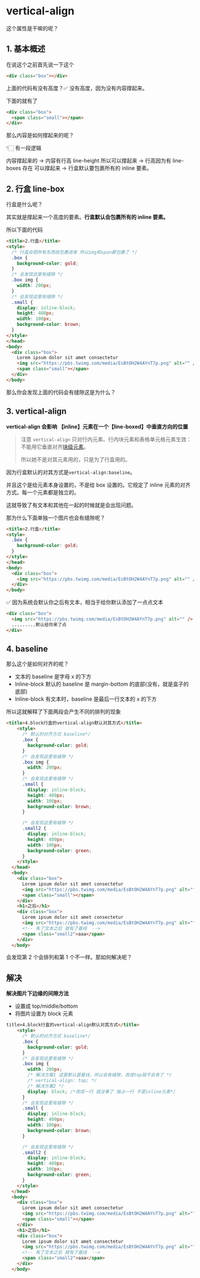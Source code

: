 # vertical-align

这个属性是干嘛的呢？

## 1. 基本概述

在说这个之前首先说一下这个

```html
<div class="box"></div>
```

上面的代码有没有高度？✅ 没有高度，因为没有内容撑起来。

下面的就有了

```html
<div class="box">
  <span class="small"></span>
</div>
```

那么内容是如何撑起来的呢？

👇🏻 有一段逻辑

内容撑起来的 → 内容有行高 line-height 所以可以撑起来 → 行高因为有 line-boxes 存在 可以撑起来 → 行盒默认要包裹所有的 inline 要素。

## 2. 行盒 line-box

行盒是什么呢？

其实就是撑起来一个高度的要素。**行盒默认会包裹所有的 inline 要素。**

所以下面的代码

```html
<title>2.行盒</title>
<style>
  /* 行盒会把所有东西给包裹进来 所以img和span都包裹了 */
  .box {
    background-color: gold;
  }
  /* 会发现这里有缝隙 */
  .box img {
    width: 200px;
  }
  /* 会发现这里有缝隙 */
  .small {
    display: inline-block;
    height: 400px;
    width: 100px;
    background-color: brown;
  }
</style>
</head>
<body>
  <div class="box">
    Lorem ipsum dolor sit amet consectetur
    <img src="https://pbs.twimg.com/media/EsBtOH2W4AYnT7p.png" alt="" />
    <span class="small"></span>
  </div>
</body>
```

那么你会发现上面的代码会有缝隙这是为什么？

## 3. vertical-align

**vertical-align 会影响 【inline】元素在一个【line-boxed】中垂直方向的位置**

> 注意 `vertical-align` 只对行内元素、行内块元素和表格单元格元素生效：不能用它垂直对齐[块级元素](https://developer.mozilla.org/zh-CN/docs/Web/HTML/Block-level_elements)。
>
> 所以她不是对其元素用的，只是为了行盒用的。

因为行盒默认的对其方式是`vertical-align:baseline`。

并且这个是给元素本身设置的，不是给 box 设置的。它规定了 inline 元素的对齐方式。每一个元素都是独立的。

这就导致了有文本和其他在一起的时候就是会出现问题。

那为什么下面单独一个图片也会有缝隙呢？

```html
<title>2.行盒</title>
<style>
  .box {
    background-color: gold;
  }
</style>
</head>
<body>
  <div class="box">
    <img src="https://pbs.twimg.com/media/EsBtOH2W4AYnT7p.png" alt="" />
  </div>
</body>
```

✅ 因为系统会默认你之后有文本，相当于给你默认添加了一点点文本

```html
<div class="box">
  <img src="https://pbs.twimg.com/media/EsBtOH2W4AYnT7p.png" alt="" />
  .........默认给你来了点
</div>
```

## 4. baseline

那么这个是如何对齐的呢？

- 文本的 baseline 是字母 x 的下方
- Inline-block 默认的 baseline 是 margin-bottom 的底部(没有，就是盒子的底部)
- Inline-block 有文本时，baseline 是最后一行文本的 x 的下方

所以这就解释了下面两段会产生不同的排列的现象

```html
<title>4.block行盒的vertical-align默认对其方式</title>
    <style>
      /* 默认的对齐方式 baseline*/
      .box {
        background-color: gold;
      }
      /* 会发现这里有缝隙 */
      .box img {
        width: 200px;
      }
      /* 会发现这里有缝隙 */
      .small {
        display: inline-block;
        height: 400px;
        width: 100px;
        background-color: brown;
      }

      /* 会发现这里有缝隙 */
      .small2 {
        display: inline-block;
        height: 400px;
        width: 100px;
        background-color: green;
      }
    </style>
  </head>
  <body>
    <div class="box">
      Lorem ipsum dolor sit amet consectetur
      <img src="https://pbs.twimg.com/media/EsBtOH2W4AYnT7p.png" alt="" />
      <span class="small"></span>
    </div>
    <h1>之后</h1>
    <div class="box">
      Lorem ipsum dolor sit amet consectetur
      <img src="https://pbs.twimg.com/media/EsBtOH2W4AYnT7p.png" alt="" />
      <!-- 有了文本之后 就有了基线  -->
      <span class="small2">aaa</span>
    </div>
  </body>
```

会发现第 2 个会排列和第 1 个不一样。那如何解决呢？

## 解决

**解决图片下边缘的间隙方法**

- 设置成 top/middle/bottom
- 将图片设置为 block 元素

```html
title>4.block行盒的vertical-align默认对其方式</title>
    <style>
      /* 默认的对齐方式 baseline*/
      .box {
        background-color: gold;
      }
      /* 会发现这里有缝隙 */
      .box img {
        width: 200px;
        /* 解决方案1 这里默认是基线，所以会有缝隙，改成top就不会有了 */
        /* vertical-align: top; */
        /* 解决方案2 */
        display: block; /*改成一行 就没事了 独占一行 不是inline元素*/
      }
      /* 会发现这里有缝隙 */
      .small {
        display: inline-block;
        height: 400px;
        width: 100px;
        background-color: brown;
      }

      /* 会发现这里有缝隙 */
      .small2 {
        display: inline-block;
        height: 400px;
        width: 100px;
        background-color: green;
      }
    </style>
  </head>
  <body>
    <div class="box">
      Lorem ipsum dolor sit amet consectetur
      <img src="https://pbs.twimg.com/media/EsBtOH2W4AYnT7p.png" alt="" />
      <span class="small"></span>
    </div>
    <h1>之后</h1>
    <div class="box">
      Lorem ipsum dolor sit amet consectetur
      <img src="https://pbs.twimg.com/media/EsBtOH2W4AYnT7p.png" alt="" />
      <!-- 有了文本之后 就有了基线  -->
      <span class="small2">aaa</span>
    </div>
  </body>
```
